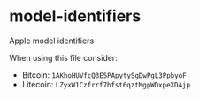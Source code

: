 model-identifiers
=================

Apple model identifiers


When using this file consider:

 - Bitcoin: `1AKhoHUVfcQ3E5PApytySgDwPgL3PpbyoF`
 - Litecoin: `LZyxW1Czfrrf7hfst6qztMgpWDxpeXDAjp`
